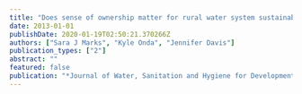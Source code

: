 ```yaml
---
title: "Does sense of ownership matter for rural water system sustainability? Evidence from Kenya"
date: 2013-01-01
publishDate: 2020-01-19T02:50:21.370266Z
authors: ["Sara J Marks", "Kyle Onda", "Jennifer Davis"]
publication_types: ["2"]
abstract: ""
featured: false
publication: "*Journal of Water, Sanitation and Hygiene for Development*"
---
```


